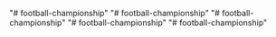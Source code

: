 "# football-championship" 
"# football-championship" 
"# football-championship" 
"# football-championship" 
"# football-championship" 
